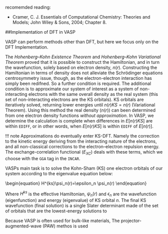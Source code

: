 recomemded reading:
 
- Cramer, C. J. Essentials of Computational Chemistry: Theories and Models; John
Wiley & Sons, 2004; Chapter 8.

##Implementation of DFT in VASP

VASP can perform methods other than DFT, but here we focus only on the DFT Implementation.

The *Hohenberg–Kohn Existence Theorem* and *Hohenberg–Kohn Variational Theorem* proved that it is possible to construct the Hamiltonian, and in turn the wavefunction, solely based on electron density, $n(r)$. Constructing the Hamiltonian in terms of density does not alleviate the Schrödinger equations centrosymmetry issue, though, as the electron-electron interaction has simply been redifned. So a further condition is required. The additional condition is to approximate our system of interest as a system of non-interacting electrons with the same overall density as the real system (this set of non-interacting electrons are the KS orbitals). KS orbitals are iteratively solved, returning lower energies until $n(r)KS=n(r)$ (Variational Theorem). Using this method the real density ($n(r)$) can been determined from one electron density functions *without approximation*. In VASP, we determine the calculation is complete when differences in $E[n(r)KS]$ are within `EDIFF`, or in other words, when $E[n(r)KS]$ is within `EDIFF` of $E[n(r)]$.

!!! note
    Approximations do eventually enter KS-DFT. Namely the correction to the kinetic energy deriving from the interacting nature of the electrons, and all non-classical corrections to the electron–electron repulsion energy. The exchange-correlation functional ($E_{XC}$) deals with these terms, which we choose with the `GGA` tag in the `INCAR`.

VASPs main task is to solve the Kohn-Sham (KS) one electron orbitals of our system according to the eigenvalue equation below:

\begin{equation}
H^{ks}\psi_n(r)=\epsilon_n \psi_n(r)
\end{equation}

Where $H^{ks}$ is the effective Hamiltonian, $\psi_n(r)$ and $\epsilon_n$ are the wavefunction (eigenfunction) and energy (eigenvalue) of KS orbital $n$. The final KS wavefunction (final solution) is a single Slater determinant made of the set of orbitals that are the lowest-energy solutions to 

Because VASP is often used for bulk-like materials,         The projector-augmented-wave (PAW) methos is used 
